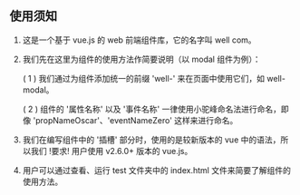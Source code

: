 ## 使用须知

1. 这是一个基于 vue.js 的 web 前端组件库，它的名字叫 well com。
   
2. 我们先在这里为组件的使用方法作简要说明（以 modal 组件为例）：

   ( 1 ) 我们通过为组件添加统一的前缀 'well-' 来在页面中使用它们，如 well-modal。
   
   ( 2 ) 组件的 '属性名称' 以及 '事件名称' 一律使用小驼峰命名法进行命名，即像 'propNameOscar'、'eventNameZero' 这样来进行命名。
   
3. 我们在编写组件中的 '插槽' 部分时，使用的是较新版本的 vue 中的语法，所以我们 !要求! 用户使用 v2.6.0+ 版本的 vue.js。
   
4. 用户可以通过查看、运行 test 文件夹中的 index.html 文件来简要了解组件的使用方法。
